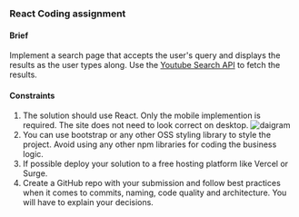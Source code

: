 ### React Coding assignment

#### Brief

Implement a search page that accepts the user's query and displays the results as the user types along. Use the [Youtube Search API]([https://developers.google.com/youtube/v3/docs/search/list) to fetch the results.


#### Constraints

1. The solution should use React. Only the mobile implemention is required. The site does not need to look correct on desktop.
![daigram](https://user-images.githubusercontent.com/92427920/153856116-fd4ac72c-942c-415c-b090-747771b9ad30.png)
2. You can use bootstrap or any other OSS styling library to style the project. Avoid using any other npm libraries for coding the business logic.
3. If possible deploy your solution to a free hosting platform like Vercel or Surge.
4. Create a GitHub repo with your submission and follow best practices when it comes to commits, naming, code quality and architecture. You will have to explain your decisions.

